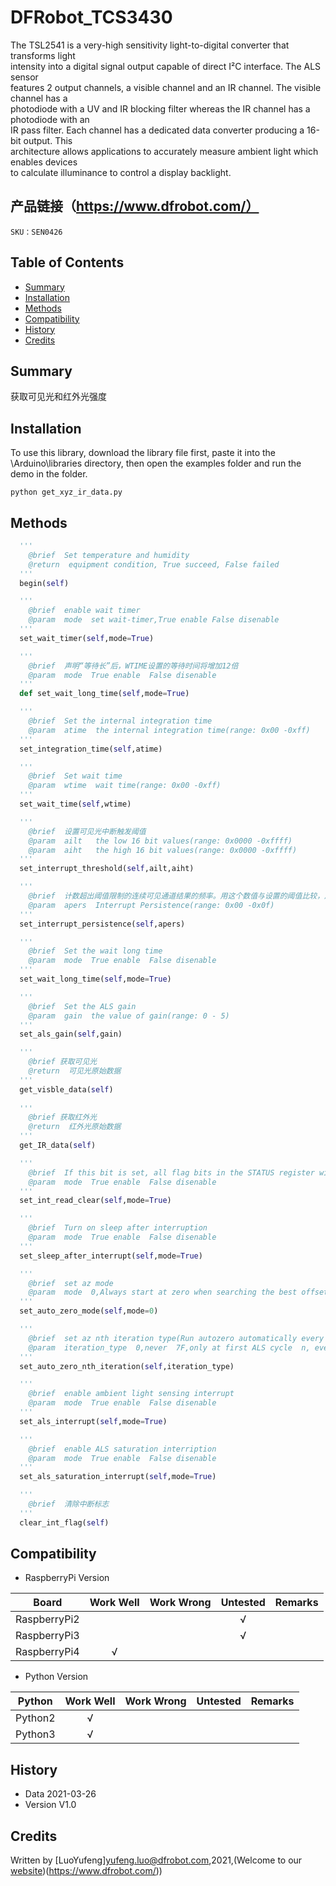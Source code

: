 # DFRobot_TCS3430

The TSL2541 is a very-high sensitivity light-to-digital converter that transforms light <br>
intensity into a digital signal output capable of direct I²C interface. The ALS sensor <br>
features 2 output channels, a visible channel and an IR channel. The visible channel has a <br>
photodiode with a UV and IR blocking filter whereas the IR channel has a photodiode with an <br>
IR pass filter. Each channel has a dedicated data converter producing a 16-bit output. This <br>
architecture allows applications to accurately measure ambient light which enables devices <br>
to calculate illuminance to control a display backlight.<br>

## 产品链接（https://www.dfrobot.com/）
    SKU：SEN0426

## Table of Contents

* [Summary](#summary)
* [Installation](#installation)
* [Methods](#methods)
* [Compatibility](#compatibility)
* [History](#history)
* [Credits](#credits)
<snippet>
<content>

## Summary
获取可见光和红外光强度

## Installation

To use this library, download the library file first, paste it into the \Arduino\libraries directory, then open the examples folder and run the demo in the folder.

```
python get_xyz_ir_data.py
```

## Methods

```python
  ''' 
    @brief  Set temperature and humidity
    @return  equipment condition, True succeed, False failed 
  '''
  begin(self)

  ''' 
    @brief  enable wait timer 
    @param  mode  set wait-timer,True enable False disenable
  '''
  set_wait_timer(self,mode=True)

  '''
    @brief  声明“等待长”后，WTIME设置的等待时间将增加12倍
    @param  mode  True enable  False disenable
  '''
  def set_wait_long_time(self,mode=True)

  ''' 
    @brief  Set the internal integration time
    @param  atime  the internal integration time(range: 0x00 -0xff)
  '''
  set_integration_time(self,atime)

  ''' 
    @brief  Set wait time 
    @param  wtime  wait time(range: 0x00 -0xff)
  '''
  set_wait_time(self,wtime)

  ''' 
    @brief  设置可见光中断触发阈值
    @param  ailt   the low 16 bit values(range: 0x0000 -0xffff)
    @param  aiht   the high 16 bit values(range: 0x0000 -0xffff)
  '''
  set_interrupt_threshold(self,ailt,aiht)

  ''' 
    @brief  计数超出阈值限制的连续可见通道结果的频率。用这个数值与设置的阈值比较，产生中断
    @param  apers  Interrupt Persistence(range: 0x00 -0x0f)
  '''
  set_interrupt_persistence(self,apers)

  ''' 
    @brief  Set the wait long time
    @param  mode  True enable  False disenable
  '''
  set_wait_long_time(self,mode=True)

  ''' 
    @brief  Set the ALS gain 
    @param  gain  the value of gain(range: 0 - 5)
  '''
  set_als_gain(self,gain)

  ''' 
    @brief 获取可见光
    @return  可见光原始数据
  '''
  get_visble_data(self)
        
  ''' 
    @brief 获取红外光
    @return  红外光原始数据
  '''
  get_IR_data(self)

  '''
    @brief  If this bit is set, all flag bits in the STATUS register will be reset whenever the STATUS register is read over I2C. 
    @param  mode  True enable  False disenable
  '''
  set_int_read_clear(self,mode=True)

  '''
    @brief  Turn on sleep after interruption
    @param  mode  True enable  False disenable
  '''
  set_sleep_after_interrupt(self,mode=True)

  '''
    @brief  set az mode
    @param  mode  0,Always start at zero when searching the best offset value  1,Always start at the previous (offset_c) with the auto-zero mechanism
  '''
  set_auto_zero_mode(self,mode=0)

  ''' 
    @brief  set az nth iteration type(Run autozero automatically every nth ALS iteration)
    @param  iteration_type  0,never  7F,only at first ALS cycle  n, every nth time
  '''
  set_auto_zero_nth_iteration(self,iteration_type)

  '''
    @brief  enable ambient light sensing interrupt
    @param  mode  True enable  False disenable
  '''
  set_als_interrupt(self,mode=True)

  '''
    @brief  enable ALS saturation interription
    @param  mode  True enable  False disenable
  '''
  set_als_saturation_interrupt(self,mode=True)

  '''
    @brief  清除中断标志
  '''
  clear_int_flag(self)

```

## Compatibility

* RaspberryPi Version

| Board        | Work Well | Work Wrong | Untested | Remarks |
| ------------ | :-------: | :--------: | :------: | ------- |
| RaspberryPi2 |           |            |    √     |         |
| RaspberryPi3 |           |            |    √     |         |
| RaspberryPi4 |     √     |            |          |         |

* Python Version

| Python  | Work Well | Work Wrong | Untested | Remarks |
| ------- | :-------: | :--------: | :------: | ------- |
| Python2 |     √     |            |          |         |
| Python3 |     √     |            |          |         |


## History

- Data 2021-03-26
- Version V1.0


## Credits

Written by [LuoYufeng]<yufeng.luo@dfrobot.com>,2021,(Welcome to our [website](https://www.dfrobot.com/))(https://www.dfrobot.com/))
